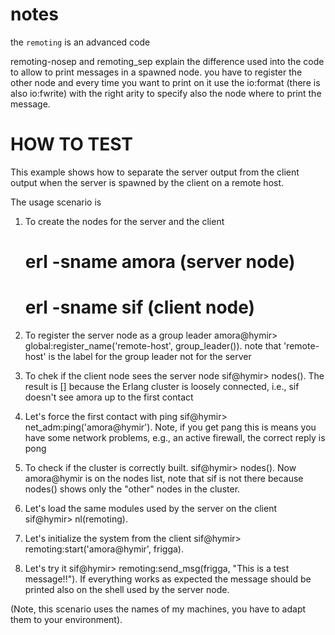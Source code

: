 # notes
the `remoting` is an advanced code

remoting-nosep and remoting_sep explain the difference used into the code to allow to print messages in a spawned node.
you have to register the other node and every time you want to print on it use the io:format (there is also io:fwrite) with the right arity to specify also the node where to print the message. 


# HOW TO TEST
This example shows how to separate the server output from the client output
when the server is spawned by the client on a remote host.

The usage scenario is

1. To create the nodes for the server and the client
      # erl -sname amora                              (server node)
      # erl -sname sif                                (client node)

2. To register the server node as a group leader
      amora@hymir> global:register_name('remote-host', group_leader()).
   note that 'remote-host' is the label for the group leader not for the
   server

3. To chek if the client node sees the server node
      sif@hymir> nodes().
   The result is [] because the Erlang cluster is loosely connected, i.e.,
   sif doesn't see amora up to the first contact

4. Let's force the first contact with ping
      sif@hymir> net_adm:ping('amora@hymir').
   Note, if you get pang this is means you have some network problems, e.g.,
   an active firewall, the correct reply is pong

5. To check if the cluster is correctly built.
      sif@hymir> nodes().
   Now amora@hymir is on the nodes list, note that sif is not there because
   nodes() shows only the "other" nodes in the cluster.

6. Let's load the same modules used by the server on the client
      sif@hymir> nl(remoting).

7. Let's initialize the system from the client
      sif@hymir> remoting:start('amora@hymir', frigga).

8. Let's try it
      sif@hymir> remoting:send_msg(frigga, "This is a test message!!").
   If everything works as expected the message should be printed also on the
   shell used by the server node. 

(Note, this scenario uses the names of my machines, you have to adapt them to
your environment).
